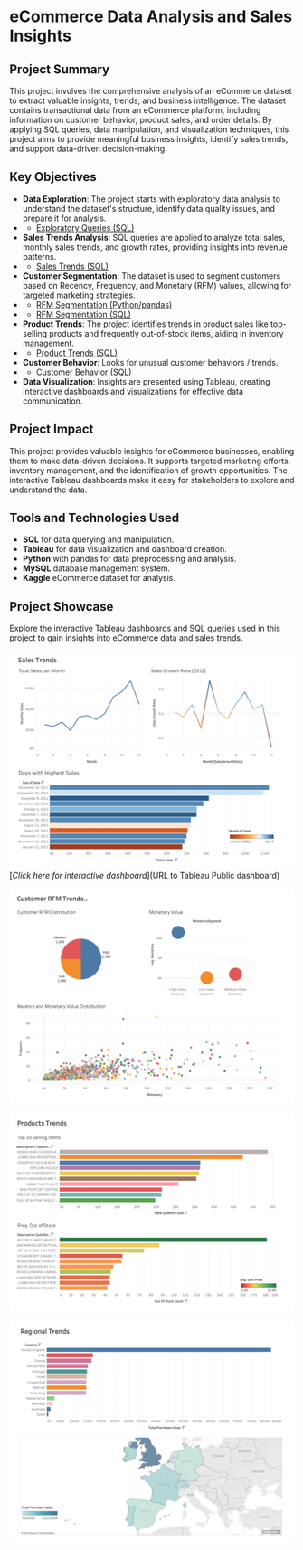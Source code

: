 # eCommerce Data Analysis and Sales Insights

## Project Summary
This project involves the comprehensive analysis of an eCommerce dataset to extract valuable insights, trends, and business intelligence. The dataset contains transactional data from an eCommerce platform, including information on customer behavior, product sales, and order details. By applying SQL queries, data manipulation, and visualization techniques, this project aims to provide meaningful business insights, identify sales trends, and support data-driven decision-making.

## Key Objectives
- **Data Exploration**: The project starts with exploratory data analysis to understand the dataset's structure, identify data quality issues, and prepare it for analysis.
- - [Exploratory Queries (SQL)](/queries/exploratory_queries.sql)
- **Sales Trends Analysis**: SQL queries are applied to analyze total sales, monthly sales trends, and growth rates, providing insights into revenue patterns.
- - [Sales Trends (SQL)](/queries/sales_trend_queries.sql)
- **Customer Segmentation**: The dataset is used to segment customers based on Recency, Frequency, and Monetary (RFM) values, allowing for targeted marketing strategies.
- - [RFM Segmentation (Python/pandas)](/pandas/RFM_calculation.py)
- - [RFM Segmentation (SQL)](/queries/customer_segmentation.sql)
- **Product Trends**: The project identifies trends in product sales like top-selling products and frequently out-of-stock items, aiding in inventory management.
- - [Product Trends (SQL)](/queries/ecommerce_queries.sql)
- **Customer Behavior**: Looks for unusual customer behaviors / trends.
- - [Customer Behavior (SQL)](/queries/customer_behavior_queries.sql)
- **Data Visualization**: Insights are presented using Tableau, creating interactive dashboards and visualizations for effective data communication.

## Project Impact
This project provides valuable insights for eCommerce businesses, enabling them to make data-driven decisions. It supports targeted marketing efforts, inventory management, and the identification of growth opportunities. The interactive Tableau dashboards make it easy for stakeholders to explore and understand the data.

## Tools and Technologies Used
- **SQL** for data querying and manipulation.
- **Tableau** for data visualization and dashboard creation.
- **Python** with pandas for data preprocessing and analysis.
- **MySQL** database management system.
- **Kaggle** eCommerce dataset for analysis.

## Project Showcase
Explore the interactive Tableau dashboards and SQL queries used in this project to gain insights into eCommerce data and sales trends.

![Alt text](/images/salesIMG.jpg)
[*Click here for interactive dashboard*](URL to Tableau Public dashboard)

![Alt text](/images/rfmIMG.jpg)

![Alt text](/images/productsIMG.jpg)

![Alt text](/images/regionalIMG.jpg)



